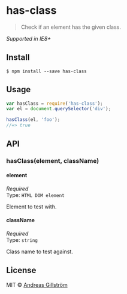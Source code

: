 # has-class

> Check if an element has the given class.

*Supported in IE8+*


## Install

```
$ npm install --save has-class
```


## Usage

```js
var hasClass = require('has-class');
var el = document.querySelector('div');

hasClass(el, 'foo');
//=> true
```


## API

### hasClass(element, className)

#### element

*Required*  
Type: `HTML DOM element`

Element to test with.

#### className

*Required*  
Type: `string`

Class name to test against.


## License

MIT © [Andreas Gillström](http://github.com/gillstrom)
